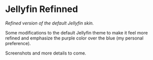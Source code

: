 # Jellyfin Refinned

*Refined version of the default Jellyfin skin.*

Some modifications to the default Jellyfin theme to make it feel more refined and emphasize the purple color over the blue (my personal preference).

Screenshots and more details to come.
